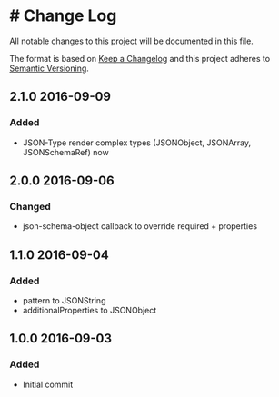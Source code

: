 # # Change Log
All notable changes to this project will be documented in this file.

The format is based on [Keep a Changelog](http://keepachangelog.com/)
and this project adheres to [Semantic Versioning](http://semver.org/).

## 2.1.0 2016-09-09

### Added
- JSON-Type render complex types (JSONObject, JSONArray, JSONSchemaRef) now

## 2.0.0 2016-09-06

### Changed
- json-schema-object callback to override required + properties

## 1.1.0 2016-09-04

### Added
- pattern to JSONString
- additionalProperties to JSONObject

## 1.0.0 2016-09-03

### Added
- Initial commit

